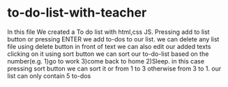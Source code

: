 # to-do-list-with-teacher
In this file We created a To do list with html,css JS.
Pressing add to list button or pressing ENTER we add to-dos to our list.
we can delete any list file using delete button in front of text
we can also edit our added texts clicking on it
using sort button we can sort our to-do-list based on the number(e.g. 1)go to work 3)come back to home 2)Sleep. in this case pressing sort button 
we can sort it or from 1 to 3 otherwise from 3 to 1.
our list can only contain 5 to-dos
